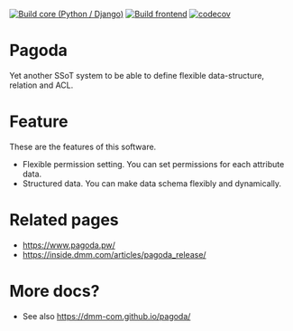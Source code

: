[![Build core (Python / Django)](https://github.com/dmm-com/pagoda/actions/workflows/build-core.yml/badge.svg)](https://github.com/dmm-com/pagoda/actions/workflows/build-core.yml)
[![Build frontend](https://github.com/dmm-com/pagoda/actions/workflows/build-frontend.yml/badge.svg)](https://github.com/dmm-com/pagoda/actions/workflows/build-frontend.yml)
[![codecov](https://codecov.io/gh/dmm-com/airone/branch/master/graph/badge.svg)](https://codecov.io/gh/dmm-com/airone)

# Pagoda
Yet another SSoT system to be able to define flexible data-structure, relation and ACL.

# Feature
These are the features of this software.
- Flexible permission setting. You can set permissions for each attribute data.
- Structured data. You can make data schema flexibly and dynamically.

# Related pages

- https://www.pagoda.pw/
- https://inside.dmm.com/articles/pagoda_release/

# More docs?

- See also https://dmm-com.github.io/pagoda/

